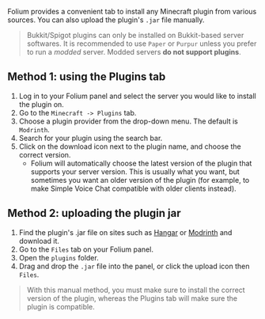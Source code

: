 
Folium provides a convenient tab to install any Minecraft plugin from various sources. You can also upload the plugin's `.jar` file manually.

> Bukkit/Spigot plugins can only be installed on Bukkit-based server softwares. It is recommended to use `Paper` or `Purpur` unless you prefer to run a *modded* server. Modded servers **do not support plugins**.

## Method 1: using the Plugins tab

1. Log in to your Folium panel and select the server you would like to install the plugin on.
2. Go to the `Minecraft -> Plugins` tab.
3. Choose a plugin provider from the drop-down menu. The default is `Modrinth`.
4. Search for your plugin using the search bar.
5. Click on the download icon next to the plugin name, and choose the correct version.
	- Folium will automatically choose the latest version of the plugin that supports your server version. This is usually what you want, but sometimes you want an older version of the plugin (for example, to make Simple Voice Chat compatible with older clients instead).

## Method 2: uploading the plugin jar

1. Find the plugin's .jar file on sites such as [Hangar](https://hangar.papermc.io/) or [Modrinth](https://modrinth.com) and download it.
2. Go to the `Files` tab on your Folium panel.
3. Open the `plugins` folder.
4. Drag and drop the `.jar` file into the panel, or click the upload icon then `Files`.

> With this manual method, you must make sure to install the correct version of the plugin, whereas the Plugins tab will make sure the plugin is compatible.
